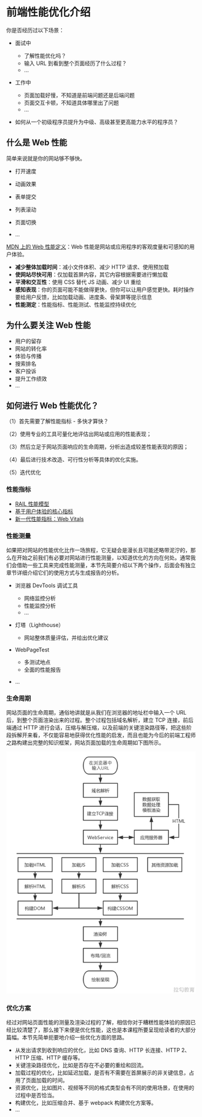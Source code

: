 # **前端性能优化介绍**

你是否经历过以下场景：

- 面试中
  - 了解性能优化吗？
  - 输入 URL 到看到整个页面经历了什么过程？
  - ...

- 工作中
  - 页面加载好慢，不知道是前端问题还是后端问题
  - 页面交互卡顿，不知道具体哪里出了问题
  - ...

- 如何从一个初级程序员提升为中级、高级甚至更高能力水平的程序员？

## 什么是 Web 性能

简单来说就是你的网站够不够快。

- 打开速度

- 动画效果
- 表单提交
- 列表滚动
- 页面切换
- ...

[MDN 上的 Web 性能定义](https://developer.mozilla.org/en-US/docs/Learn/Performance/What_is_web_performance)：Web 性能是网站或应用程序的客观度量和可感知的用户体验。

- **减少整体加载时间**：减小文件体积、减少 HTTP 请求、使用预加载
- **使网站尽快可用**：仅加载首屏内容，其它内容根据需要进行懒加载
- **平滑和交互性**：使用 CSS 替代 JS 动画、减少 UI 重绘
- **感知表现**：你的页面可能不能做得更快，但你可以让用户感觉更快。耗时操作要给用户反馈，比如加载动画、进度条、骨架屏等提示信息
- **性能测定**：性能指标、性能测试、性能监控持续优化

## 为什么要关注 Web 性能 

- 用户的留存
- 网站的转化率
- 体验与传播
- 搜索排名
- 客户投诉
- 提升工作绩效
- ...

## 如何进行 Web 性能优化？ 

（1）首先需要了解性能指标 - 多快才算快？

（2）使用专业的工具可量化地评估出网站或应用的性能表现；

（3）然后立足于网站页面响应的生命周期，分析出造成较差性能表现的原因；

（4）最后进行技术改造、可行性分析等具体的优化实施。

（5）迭代优化

### 性能指标

- [RAIL 性能模型](https://web.dev/rail/)
- [基于用户体验的核心指标](https://web.dev/metrics/)
- [新一代性能指标：Web Vitals](https://web.dev/vitals/)

### 性能测量 

如果把对网站的性能优化比作一场旅程，它无疑会是漫长且可能还略带泥泞的，那么在开始之前我们有必要对网站进行性能测量，以知道优化的方向在何处。通常我们会借助一些工具来完成性能测量，本节先简要介绍以下两个操作，后面会有独立章节详细介绍它们的使用方式与生成报告的分析。

- 浏览器 DevTools 调试工具
  - 网络监控分析
  - 性能监控分析
  - ...

- 灯塔（Lighthouse）
  - 网站整体质量评估，并给出优化建议

- WebPageTest
  - 多测试地点
  - 全面的性能报告

- ...

### 生命周期 

网站页面的生命周期，通俗地讲就是从我们在浏览器的地址栏中输入一个 URL 后，到整个页面渲染出来的过程。整个过程包括域名解析，建立 TCP 连接，前后端通过 HTTP 进行会话，压缩与解压缩，以及前端的关键渲染路径等，把这些阶段拆解开来看，不仅能容易地获得优化性能的启发，而且也能为今后的前端工程师之路构建出完整的知识框架，网站页面加载的生命周期如下图所示。

![](images/01.png)

### 优化方案

经过对网站页面性能的测量及渲染过程的了解，相信你对于糟糕性能体验的原因已经比较清楚了，那么接下来便是优化性能，这也是本课程所要呈现给读者的大部分篇幅。本节先简单扼要地介绍一些优化方面的思路。

- 从发出请求到收到响应的优化，比如 DNS 查询、HTTP 长连接、HTTP 2、HTTP 压缩、HTTP 缓存等。
- 关键渲染路径优化，比如是否存在不必要的重绘和回流。
- 加载过程的优化，比如延迟加载，是否有不需要在首屏展示的非关键信息，占用了页面加载的时间。
- 资源优化，比如图片、视频等不同的格式类型会有不同的使用场景，在使用的过程中是否恰当。
- 构建优化，比如压缩合并、基于 webpack 构建优化方案等。
- ...